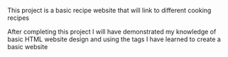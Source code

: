 This project is a basic recipe website that will link to different cooking recipes

After completing this project I will have demonstrated my knowledge of basic HTML website design and using the tags I have learned to create a basic website